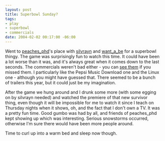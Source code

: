 ```yaml
--- 
layout: post
title: Superbowl Sunday?
tags: 
- play
- superbowl
- commercials
date: 2004-02-02 00:17:00 -06:00
---
```

Went to <a href="http://peaches_phd.livejournal.com">peaches_phd</a>'s place with <a href="http://silvrayn.livejournal.com">silvrayn</a> and <a href="http://want_a_be.livejournal.com">want_a_be</a> for a superbowl thingy.  The game was surprisingly fun to watch this time.  It could have been a lot worse than it was, and it's always great when it comes down to the last seconds.  The commercials weren't bad either - you can <a href="http://www.ifilm.com/?sctn=collections&pg=superbowl2004">see them</a> if you missed them.  I particularly like the Pepsi Music Download one and the Linux one - although you might have guessed that.  There seemed to be a bunch of trailers this year, but it could just be my imagination.

After the game we hung around and I drunk some more (with some egging on by silvrayn needed) and watched the premiere of that new survivor thing, even though it will be impossible for me to watch it since I teach on Thursday nights when it shows, oh, and the fact that I don't own a TV.  It was a pretty fun time.  Good gumbo was had by all, and friends of peaches_phd kept showing up which was interesting.  Serious snowstorms occurred, otherwise I'm sure there would have been more people around.

Time to curl up into a warm bed and sleep now though.
